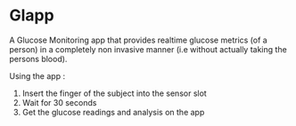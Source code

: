 # Glapp
A Glucose Monitoring app that provides realtime glucose metrics (of a person) in a completely non invasive manner (i.e without actually taking the persons blood).

Using the app :
1) Insert the finger of the subject into the sensor slot
2) Wait for 30 seconds
3) Get the glucose readings and analysis on the app





